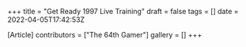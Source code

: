 +++
title = "Get Ready 1997 Live Training"
draft = false
tags = []
date = 2022-04-05T17:42:53Z

[Article]
contributors = ["The 64th Gamer"]
gallery = []
+++

